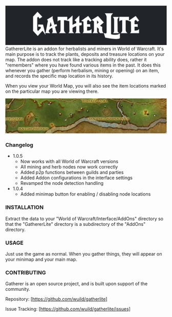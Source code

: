 ![GatherLite](./gatherlite-banner.png)
GathererLite is an addon for herbalists and miners in World of Warcraft. It's main purpose is to track the plants, deposits and treasure locations on your map.
The addon does not track like a tracking ability does, rather it "remembers" where you have found various items in the past. It does this whenever you gather (perform herbalism, mining or opening) on an item, and records the specific map location in its history.

When you view your World Map, you will also see the item locations marked on the particular map you are viewing there.

![GatherLite](./gatherlite-banner2.png)

### Changelog
* 1.0.5
    * Now works with all World of Warcraft versions
    * All mining and herb nodes now work correctly
    * Added p2p functions between guilds and parties
    * Added Addon configurations in the interface settings
    * Revamped the node detection handling
* 1.0.4
    * Added minimap button for enabling / disabling node locations

### INSTALLATION
Extract the data to your "World of Warcraft/Interface/AddOns" directory so that the "GathererLite" directory is a subdirectory of the "AddOns" directory.

### USAGE
Just use the game as normal.
When you gather things, they will appear on your minimap and your main map.

### CONTRIBUTING
Gatherer is an open source project, and is built upon support of the community. 

Repository: [https://github.com/wuild/gatherlite]

Issue Tracking: [https://github.com/wuild/gatherlite/issues]